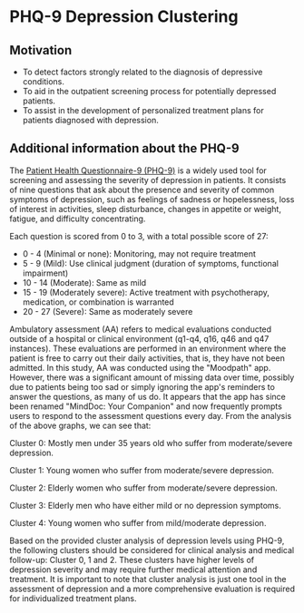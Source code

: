 # PHQ-9 Depression Clustering

## Motivation

- To detect factors strongly related to the diagnosis of depressive conditions.
- To aid in the outpatient screening process for potentially depressed patients.
- To assist in the development of personalized treatment plans for patients diagnosed with depression.

## Additional information about the PHQ-9

The [Patient Health Questionnaire-9 (PHQ-9)](https://www.mdcalc.com/calc/1725/phq9-patient-health-questionnaire9#next-steps) is a widely used tool for screening and assessing the severity of depression in patients. It consists of nine questions that ask about the presence and severity of common symptoms of depression, such as feelings of sadness or hopelessness, loss of interest in activities, sleep disturbance, changes in appetite or weight, fatigue, and difficulty concentrating.

Each question is scored from 0 to 3, with a total possible score of 27:

- 0 - 4 (Minimal or none): Monitoring, may not require treatment
- 5 - 9 (Mild): Use clinical judgment (duration of symptoms, functional impairment)
- 10 - 14 (Moderate): Same as mild
- 15 - 19 (Moderately severe): Active treatment with psychotherapy, medication, or combination is warranted
- 20 - 27 (Severe): Same as moderately severe


Ambulatory assessment (AA) refers to medical evaluations conducted outside of a hospital or clinical environment (q1-q4, q16, q46 and q47 instances). These evaluations are performed in an environment where the patient is free to carry out their daily activities, that is, they have not been admitted. In this study, AA was conducted using the "Moodpath" app. However, there was a significant amount of missing data over time, possibly due to patients being too sad or simply ignoring the app's reminders to answer the questions, as many of us do. It appears that the app has since been renamed "MindDoc: Your Companion" and now frequently prompts users to respond to the assessment questions every day.
From the analysis of the above graphs, we can see that:

Cluster 0: Mostly men under 35 years old who suffer from moderate/severe depression.

Cluster 1: Young women who suffer from moderate/severe depression.

Cluster 2: Elderly women who suffer from moderate/severe depression.

Cluster 3: Elderly men who have either mild or no depression symptoms.

Cluster 4: Young women who suffer from mild/moderate depression.

Based on the provided cluster analysis of depression levels using PHQ-9, the following clusters should be considered for clinical analysis and medical follow-up: Cluster 0, 1 and 2. These clusters have higher levels of depression severity and may require further medical attention and treatment. It is important to note that cluster analysis is just one tool in the assessment of depression and a more comprehensive evaluation is required for individualized treatment plans.
